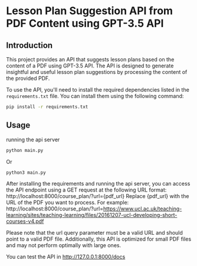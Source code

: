 # Lesson Plan Suggestion API from PDF Content using GPT-3.5 API

## Introduction

This project provides an API that suggests lesson plans based on the content of a PDF using GPT-3.5 API. The API is designed to generate insightful and useful lesson plan suggestions by processing the content of the provided PDF.

To use the API, you'll need to install the required dependencies listed in the `requirements.txt` file. You can install them using the following command:

```bash
pip install -r requirements.txt
```
## Usage
running the api server
```bash
python main.py
```
Or 
```bash
python3 main.py
```

After installing the requirements and running the api server, you can access the API endpoint using a GET request at the following URL format:
http://localhost:8000/course_plan/?url={pdf_url}
Replace {pdf_url} with the URL of the PDF you want to process. For example:
http://localhost:8000/course_plan/?url=https://www.ucl.ac.uk/teaching-learning/sites/teaching-learning/files/20161207-ucl-developing-short-courses-v4.pdf

Please note that the url query parameter must be a valid URL and should point to a valid PDF file. Additionally, this API is optimized for small PDF files and may not perform optimally with large ones.

You can test the API in http://127.0.0.1:8000/docs

